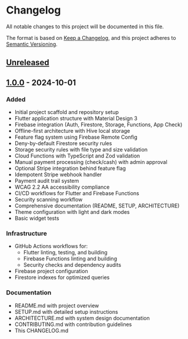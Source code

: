 # Changelog

All notable changes to this project will be documented in this file.

The format is based on [Keep a Changelog](https://keepachangelog.com/en/1.0.0/),
and this project adheres to [Semantic Versioning](https://semver.org/spec/v2.0.0.html).

## [Unreleased]

## [1.0.0] - 2024-10-01

### Added
- Initial project scaffold and repository setup
- Flutter application structure with Material Design 3
- Firebase integration (Auth, Firestore, Storage, Functions, App Check)
- Offline-first architecture with Hive local storage
- Feature flag system using Firebase Remote Config
- Deny-by-default Firestore security rules
- Storage security rules with file type and size validation
- Cloud Functions with TypeScript and Zod validation
- Manual payment processing (check/cash) with admin approval
- Optional Stripe integration behind feature flag
- Idempotent Stripe webhook handler
- Payment audit trail system
- WCAG 2.2 AA accessibility compliance
- CI/CD workflows for Flutter and Firebase Functions
- Security scanning workflow
- Comprehensive documentation (README, SETUP, ARCHITECTURE)
- Theme configuration with light and dark modes
- Basic widget tests

### Infrastructure
- GitHub Actions workflows for:
  - Flutter linting, testing, and building
  - Firebase Functions linting and building
  - Security checks and dependency audits
- Firebase project configuration
- Firestore indexes for optimized queries

### Documentation
- README.md with project overview
- SETUP.md with detailed setup instructions
- ARCHITECTURE.md with system design documentation
- CONTRIBUTING.md with contribution guidelines
- This CHANGELOG.md

[Unreleased]: https://github.com/juanvallejo97/Sierra-Painting-v1/compare/v1.0.0...HEAD
[1.0.0]: https://github.com/juanvallejo97/Sierra-Painting-v1/releases/tag/v1.0.0
